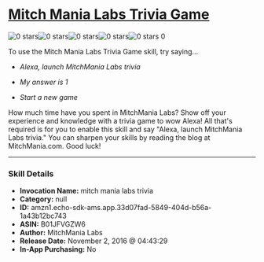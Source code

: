 # [Mitch Mania Labs Trivia Game](http://alexa.amazon.com/#skills/amzn1.echo-sdk-ams.app.33d07fad-5849-404d-b56a-1a43b12bc743)
![0 stars](../../images/ic_star_border_black_18dp_1x.png)![0 stars](../../images/ic_star_border_black_18dp_1x.png)![0 stars](../../images/ic_star_border_black_18dp_1x.png)![0 stars](../../images/ic_star_border_black_18dp_1x.png)![0 stars](../../images/ic_star_border_black_18dp_1x.png) 0

To use the Mitch Mania Labs Trivia Game skill, try saying...

* *Alexa, launch MitchMania Labs trivia*

* *My answer is 1*

* *Start a new game*

How much time have you spent in MitchMania Labs?  Show off your experience and knowledge with a trivia game to wow Alexa!  All that's required is for you to enable this skill and say "Alexa, launch MitchMania Labs trivia."  You can sharpen your skills by reading the blog at MitchMania.com.  Good luck!

***

### Skill Details

* **Invocation Name:** mitch mania labs trivia
* **Category:** null
* **ID:** amzn1.echo-sdk-ams.app.33d07fad-5849-404d-b56a-1a43b12bc743
* **ASIN:** B01JFVGZW6
* **Author:** MitchMania Labs
* **Release Date:** November 2, 2016 @ 04:43:29
* **In-App Purchasing:** No
